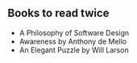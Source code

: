 
## Books to read twice

- A Philosophy of Software Design
- Awareness by Anthony de Mello
- An Elegant Puzzle by Will Larson


